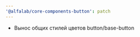 ```yaml
---
'@alfalab/core-components-button': patch
---
```


   - Вынос общих стилей цветов button/base-button
